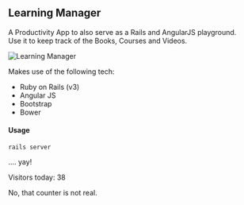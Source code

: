 ## Learning Manager

A Productivity App to also serve as a Rails and AngularJS playground.  
Use it to keep track of the Books, Courses and Videos.

![Learning Manager](http://i.imgur.com/SmNiwwE.png)

Makes use of the following tech:

* Ruby on Rails (v3)
* Angular JS
* Bootstrap
* Bower

#### Usage

`rails server` 

.... yay!

Visitors today: 38

No, that counter is not real.

